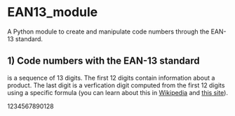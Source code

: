 # EAN13_module
A Python module to create and manipulate code numbers through the EAN-13 standard. 
## 1) Code numbers with the EAN-13 standard

is a sequence of 13 digits. The first 12 digits contain information about a product. The last digit is a verfication 
digit computed from the first 12 digits using a specific formula (you can learn about this in 
[Wikipedia](https://en.wikipedia.org/wiki/International_Article_Number#:~:text=The%20most%20commonly%20used%20EAN,or%20special%20type%20of%20product)
and 
[this site](https://boxshot.com/barcode/tutorials/ean-13-calculator/)).


1234567890128
